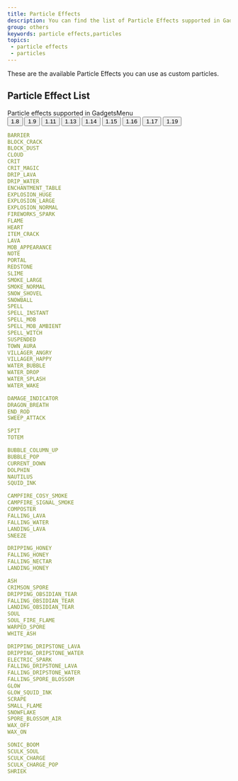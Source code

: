 ```yaml
---
title: Particle Effects
description: You can find the list of Particle Effects supported in GadgetsMenu that can be used in Custom Particles.
group: others
keywords: particle effects,particles
topics:
 - particle effects
 - particles
---
```


These are the available Particle Effects you can use as custom particles.

## Particle Effect List
<div class="md-tab-wrapper">
    <div class="md-tab-header">
        <div class="md-tab-title">
            Particle effects supported in GadgetsMenu
        </div>
        <div class="md-tab-label-container" role="tabList">
            <button class="md-tab active" type="button" data-tab-target="#tab-pane-1-8">1.8</button>
            <button class="md-tab" type="button" data-tab-target="#tab-pane-1-9">1.9</button>
            <button class="md-tab" type="button" data-tab-target="#tab-pane-1-11">1.11</button>
            <button class="md-tab" type="button" data-tab-target="#tab-pane-1-13">1.13</button>
            <button class="md-tab" type="button" data-tab-target="#tab-pane-1-14">1.14</button>
            <button class="md-tab" type="button" data-tab-target="#tab-pane-1-15">1.15</button>
            <button class="md-tab" type="button" data-tab-target="#tab-pane-1-16">1.16</button>
            <button class="md-tab" type="button" data-tab-target="#tab-pane-1-17">1.17</button>
            <button class="md-tab" type="button" data-tab-target="#tab-pane-1-19">1.19</button>
            <div class="md-tab-indicator"></div>
        </div>
    </div>
    <div class="md-tab-body">
<div class="md-tab-body-content active" id="tab-pane-1-8">

```yaml
BARRIER
BLOCK_CRACK
BLOCK_DUST
CLOUD
CRIT
CRIT_MAGIC
DRIP_LAVA
DRIP_WATER
ENCHANTMENT_TABLE
EXPLOSION_HUGE 
EXPLOSION_LARGE 
EXPLOSION_NORMAL
FIREWORKS_SPARK
FLAME 
HEART
ITEM_CRACK
LAVA
MOB_APPEARANCE 
NOTE
PORTAL
REDSTONE
SLIME
SMOKE_LARGE
SMOKE_NORMAL
SNOW_SHOVEL
SNOWBALL
SPELL
SPELL_INSTANT
SPELL_MOB
SPELL_MOB_AMBIENT
SPELL_WITCH
SUSPENDED
TOWN_AURA
VILLAGER_ANGRY
VILLAGER_HAPPY
WATER_BUBBLE
WATER_DROP
WATER_SPLASH
WATER_WAKE
```
</div>
<div class="md-tab-body-content" id="tab-pane-1-9">

```yaml
DAMAGE_INDICATOR
DRAGON_BREATH
END_ROD
SWEEP_ATTACK
```
</div>
<div class="md-tab-body-content" id="tab-pane-1-11">

```yaml
SPIT
TOTEM
```
</div>
<div class="md-tab-body-content" id="tab-pane-1-13">

```yaml
BUBBLE_COLUMN_UP
BUBBLE_POP
CURRENT_DOWN
DOLPHIN
NAUTILUS
SQUID_INK
```
</div>
<div class="md-tab-body-content" id="tab-pane-1-14">

```yaml
CAMPFIRE_COSY_SMOKE
CAMPFIRE_SIGNAL_SMOKE
COMPOSTER
FALLING_LAVA
FALLING_WATER
LANDING_LAVA
SNEEZE
```
</div>
<div class="md-tab-body-content" id="tab-pane-1-15">

```yaml
DRIPPING_HONEY
FALLING_HONEY
FALLING_NECTAR
LANDING_HONEY
```
</div>
<div class="md-tab-body-content" id="tab-pane-1-16">

```yaml
ASH
CRIMSON_SPORE
DRIPPING_OBSIDIAN_TEAR
FALLING_OBSIDIAN_TEAR
LANDING_OBSIDIAN_TEAR
SOUL
SOUL_FIRE_FLAME
WARPED_SPORE
WHITE_ASH
```
</div>
<div class="md-tab-body-content" id="tab-pane-1-17">

```yaml
DRIPPING_DRIPSTONE_LAVA
DRIPPING_DRIPSTONE_WATER
ELECTRIC_SPARK
FALLING_DRIPSTONE_LAVA
FALLING_DRIPSTONE_WATER
FALLING_SPORE_BLOSSOM
GLOW
GLOW_SQUID_INK
SCRAPE
SMALL_FLAME
SNOWFLAKE
SPORE_BLOSSOM_AIR
WAX_OFF
WAX_ON
```
</div>
<div class="md-tab-body-content" id="tab-pane-1-19">

```yaml
SONIC_BOOM
SCULK_SOUL
SCULK_CHARGE
SCULK_CHARGE_POP
SHRIEK
```
</div>
</div>
</div>